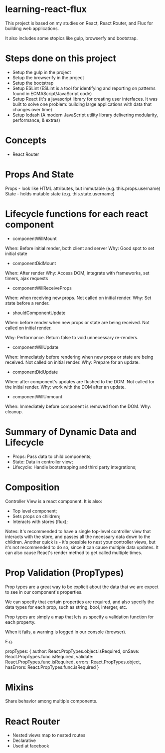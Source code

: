 # learning-react-flux

This project is based on my studies on React, React Router, and Flux for building web applications.

It also includes some stopics like gulp, browserfy and bootstrap.

# Steps done on this project

+ Setup the gulp in the project
+ Setup the browserify in the project
+ Setup the bootstrap
+ Setup ESLint (ESLint is a tool for identifying and reporting on patterns found in ECMAScript/JavaScript code)
+ Setup React (it's a javascript library for creating user interfaces. It was built to solve one problem: building large applications with data that changes over time)
+ Setup lodash (A modern JavaScript utility library delivering modularity, performance, & extras)

# Concepts

+ React Router

# Props And State

Props - look like HTML attributes, but immutable (e.g. this.props.username)
State - holds mutable state (e.g. this.state.username)

# Lifecycle functions for each react component

+ componentWillMount

When: Before initial render, both client and server
Why: Good spot to set initial state

+ componentDidMount

When: After render
Why: Access DOM, integrate with frameworks, set timers, ajax requests

+ componentWillReceiveProps

When: when receiving new props. Not called on initial render.
Why: Set state before a render.

+ shouldComponentUpdate

When: before render when new props or state are being received.
Not called on initial render.

Why: Performance. Return false to void unnecessary re-renders.

+ componentWillUpdate

When: Immediately before rendering when new props or state are being received. Not called on initial render.
Why: Prepare for an update.

+ componentDidUpdate

When: after component's updates are flushed to the DOM. Not called for the initial render.
Why: work with the DOM after an update.

+ componentWillUnmount

When: Immediately before component is removed from the DOM.
Why: cleanup.

# Summary of Dynamic Data and Lifecycle

+ Props: Pass data to child components;
+ State: Data in controller view;
+ Lifecycle: Handle bootstrapping and third party integrations;

# Composition

Controller View is a react component. It is also:

+ Top level component;
+ Sets props on children;
+ Interacts with stores (flux);

Notes: It's recommended to have a single top-level controller view that interacts with the store,
and passes all the necessary data down to the children.
Another quick is - it's possible to nest your controller views, but it's not recommended to do so,
since it can cause multiple data updates. It can also cause React's render method to get called multiple times.

# Prop Validation (PropTypes)

Prop types are a great way to be explicit about the data that we are expect to see in our component's properties.

We can specify that certain properties are required, and also specify the data types for each prop, such as string, bool, interger, etc.

Prop types are simply a map that lets us specify a validation function for each property.

When it fails, a warning is logged in our console (browser).

E.g.

propTypes: {
  author:     React.PropTypes.object.isRequired,
  onSave:     React.PropTypes.func.isRequired,
  validate:   React.PropTypes.func.isRequired,
  errors:     React.PropTypes.object,
  hasErrors:  React.PropTypes.func.isRequired
}

# Mixins

Share behavior among multiple components.

# React Router

+ Nested views map to nested routes
+ Declarative
+ Used at facebook
